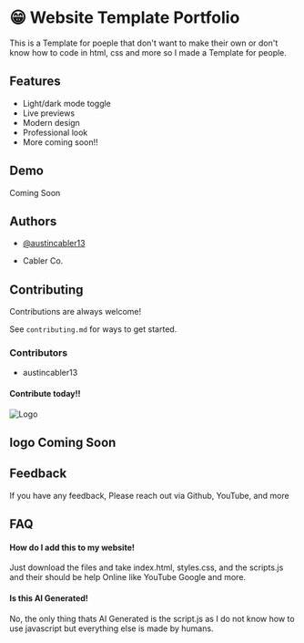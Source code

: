 
# 😁 Website Template Portfolio
This is a Template for poeple that don't want to make their own or don't know how to code in html, css and more so I made a Template for people.

## Features

- Light/dark mode toggle
- Live previews
- Modern design
- Professional look
- More coming soon!!

## Demo

Coming Soon


## Authors

- [@austincabler13](https://www.github.com/austincabler13)

- Cabler Co.
## Contributing

Contributions are always welcome!

See `contributing.md` for ways to get started.

### Contributors

- austincabler13
#### Contribute today!!
![Logo](https://dev-to-uploads.s3.amazonaws.com/uploads/articles/th5xamgrr6se0x5ro4g6.png)
## logo Coming Soon
## Feedback

If you have any feedback, Please reach out via Github, YouTube, and more


## FAQ

#### How do I add this to my website!

Just download the files and take index.html, styles.css, and the scripts.js and their should be help Online like YouTube Google and more.

#### Is this AI Generated!

No, the only thing thats AI Generated is the script.js as I do not know how to use javascript but everything else is made by humans.